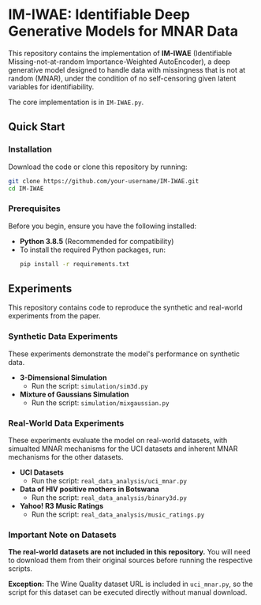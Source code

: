 # IM-IWAE: Identifiable Deep Generative Models for MNAR Data

This repository contains the implementation of **IM-IWAE** (Identifiable Missing-not-at-random Importance-Weighted
AutoEncoder), a deep generative model designed to handle data with missingness that is not at random (MNAR), under the condition of no self-censoring given latent variables for identifiability.

The core implementation is in `IM-IWAE.py`.

## Quick Start


### Installation

Download the code or clone this repository by running:

```bash
git clone https://github.com/your-username/IM-IWAE.git
cd IM-IWAE
```

### Prerequisites

Before you begin, ensure you have the following installed:
*   **Python 3.8.5** (Recommended for compatibility)
*   To install the required Python packages, run:
    ```bash
    pip install -r requirements.txt
    ```
    
## Experiments

This repository contains code to reproduce the synthetic and real-world experiments from the paper.

### Synthetic Data Experiments

These experiments demonstrate the model's performance on synthetic data.

*   **3-Dimensional Simulation**
    *   Run the script: `simulation/sim3d.py`
*   **Mixture of Gaussians Simulation**
    *   Run the script: `simulation/mixgaussian.py`

### Real-World Data Experiments

These experiments evaluate the model on real-world datasets, with simualted MNAR mechanisms for the UCI datasets and inherent MNAR mechanisms for the other datasets.

*   **UCI Datasets**
    *   Run the script: `real_data_analysis/uci_mnar.py`
*   **Data of HIV positive mothers in Botswana**
    *   Run the script: `real_data_analysis/binary3d.py`
*   **Yahoo! R3 Music Ratings**
    *   Run the script: `real_data_analysis/music_ratings.py`

### Important Note on Datasets

**The real-world datasets are not included in this repository.** You will need to download them from their original sources before running the respective scripts. 

**Exception:** The Wine Quality dataset URL is included in `uci_mnar.py`, so the script for this dataset can be executed directly without manual download.
